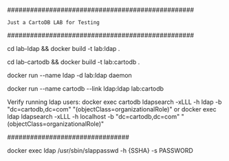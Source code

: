 #################################################

	Just a CartoDB LAB for Testing

#################################################

cd lab-ldap && docker build -t lab:ldap .

cd lab-cartodb && docker build -t lab:cartodb .

docker run --name ldap -d lab:ldap daemon

docker run --name cartodb --link ldap:ldap  lab:cartodb


Verify running ldap users:
docker exec cartodb ldapsearch -xLLL -h ldap -b "dc=cartodb,dc=com" "(objectClass=organizationalRole)"
or 
docker exec ldap ldapsearch -xLLL -h localhost -b "dc=cartodb,dc=com" "(objectClass=organizationalRole)"


################################

docker exec ldap /usr/sbin/slappasswd -h {SSHA} -s PASSWORD
